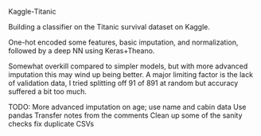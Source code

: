 Kaggle-Titanic

Building a classifier on the Titanic survival dataset on Kaggle.

One-hot encoded some features, basic imputation, and normalization, followed by a deep NN using Keras+Theano.

Somewhat overkill compared to simpler models, but with more advanced imputation this may wind up being better.
A major limiting factor is the lack of validation data, I tried splitting off 91 of 891 at random but accuracy suffered a bit too much.

TODO:
  More advanced imputation on age; use name and cabin data
  Use pandas
  Transfer notes from the comments
  Clean up some of the sanity checks
  fix duplicate CSVs
